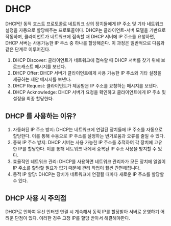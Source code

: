# DHCP 

DHCP란 동적 호스트 프로토콜로 네트워크 상의 장치들에게 IP 주소 및 기타 네트워크 설정을 자동으로 할당해주는 프로토콜이다. DHCP는 클라이언트-서버 모델을 기반으로 작동하며,
클라이언트가 네트워크에 접속할 때 DHCP 서버에 IP 주소를 요청하면, DHCP 서버는 사용가능한 IP 주소 중 하나를 할당해준다. 이 과정은 일반적으로 다음과 같은 단계로 이루어진다.

1. DHCP Discover: 클라이언트가 네트워크에 접속할 때 DHCP 서버를 찾기 위해 브로드캐스트 메시지를 보낸다. 
2. DHCP Offer: DHCP 서버가 클라이언트에게 사용 가능한 IP 주소와 기타 설정을 제공하는 제안 메시지를 보낸다.
3. DHCP Request: 클라이언트가 제공받은 IP 주소를 요청하는 메시지를 보낸다.
4. DHCP Acknowledge: DHCP 서버가 요청을 확인하고 클라이언트에게 IP 주소 및 설정을 최종 할당한다.

## DHCP 를 사용하는 이유?

1. 자동화된 IP 주소 방지: DHCP는 네트워크에 연결된 장치들에 IP 주소를 자동으로 할당한다. 이를 통해 수동으로 IP 주소를 설정하는 번거로움과 오류를 줄일 수 있다.
2. 중복 IP 주소 방지: DHCP 서버는 사용 가능한 IP 주소를 추적하여 각 장치에 고유한 IP를 할당한다. 이를 통해 네트워크 내에서 중복된 IP 주소 사용을 방지할 수 있다.
3. 효율적인 네트워크 관리: DHCP를 사용하면 네트워크 관리자가 모든 장치에 일일이 IP 주소를 할당할 필요가 없기 때문에 관리 작업이 훨씬 간편해집니다. 
4. 동적 IP 할당: DHCP는 장치가 네트워크에 연결될 때마다 새로운 IP 주소를 할당할 수 있다.

## DHCP 사용 시 주의점 

DHCP로 인하여 무선 인터넷 연결 시 계속해서 동적 IP를 할당받아 서버로 운영하기 어려운 단점이 있다. 이러한 경우 고정 IP를 할당 받아서 해결해야한다. 

